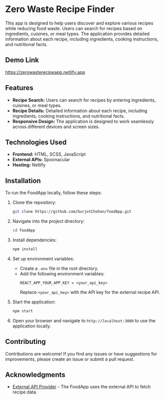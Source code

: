 # Zero Waste Recipe Finder

This app is designed to help users discover and explore various recipes while reducing food waste. Users can search for recipes based on ingredients, cuisines, or meal types. The application provides detailed information about each recipe, including ingredients, cooking instructions, and nutritional facts.

## Demo Link
https://zerowasterecipeapp.netlify.app

## Features

- **Recipe Search:** Users can search for recipes by entering ingredients, cuisines, or meal types.
- **Recipe Details:** Detailed information about each recipe, including ingredients, cooking instructions, and nutritional facts.
- **Responsive Design:** The application is designed to work seamlessly across different devices and screen sizes.

## Technologies Used

- **Frontend:** HTML, SCSS, JavaScript
- **External APIs:** Spoonacular
- **Hosting:** Netlify

## Installation

To run the FoodApp locally, follow these steps:

1. Clone the repository:
   ```bash
   git clone https://github.com/GurjotChohan/foodApp.git
   ```
2. Navigate into the project directory:
   ```bash
   cd foodApp
   ```
3. Install dependencies:
   ```bash
   npm install
   ```
4. Set up environment variables:
   - Create a `.env` file in the root directory.
   - Add the following environment variables:
     ```plaintext
     REACT_APP_YOUR_APP_KEY = <your_api_key>
     ```
     Replace `<your_api_key>` with the API key for the external recipe API.

5. Start the application:
   ```bash
   npm start
   ```
6. Open your browser and navigate to `http://localhost:3000` to use the application locally.

## Contributing

Contributions are welcome! If you find any issues or have suggestions for improvements, please create an issue or submit a pull request.

## Acknowledgments

- [External API Provider](https://spoonacular.com) - The FoodApp uses the external API to fetch recipe data.